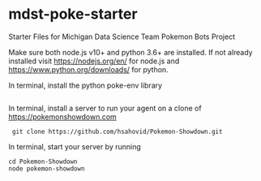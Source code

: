 # mdst-poke-starter
Starter Files for Michigan Data Science Team Pokemon Bots Project

Make sure both node.js v10+ and python 3.6+ are installed.
If not already installed visit https://nodejs.org/en/ for node.js and https://www.python.org/downloads/ for python.

In terminal, install the python poke-env library
``` pip install poke-env 
```

In terminal, install a server to run your agent on a clone of https://pokemonshowdown.com
```
 git clone https://github.com/hsahovid/Pokemon-Showdown.git
```

In terminal, start your server by running
```
cd Pokemon-Showdown
node pokemon-showdown
```
